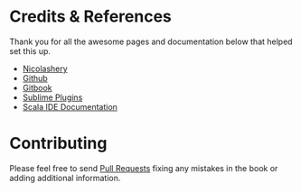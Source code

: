 # Credits & References

Thank you for all the awesome pages and documentation below that helped set this up.

- [Nicolashery](https://github.com/nicolashery/mac-dev-setup)
- [Github](https://help.github.com/articles)
- [Gitbook](https://github.com/GitbookIO/gitbook)
- [Sublime Plugins](https://sublime.wbond.net/)
- [Scala IDE Documentation](http://scala-ide.org/docs/user/gettingstarted.html)


# Contributing

Please feel free to send [Pull Requests](https://github.com/sb2nov/mac-setup/pulls) fixing any mistakes in the book or adding additional information.
